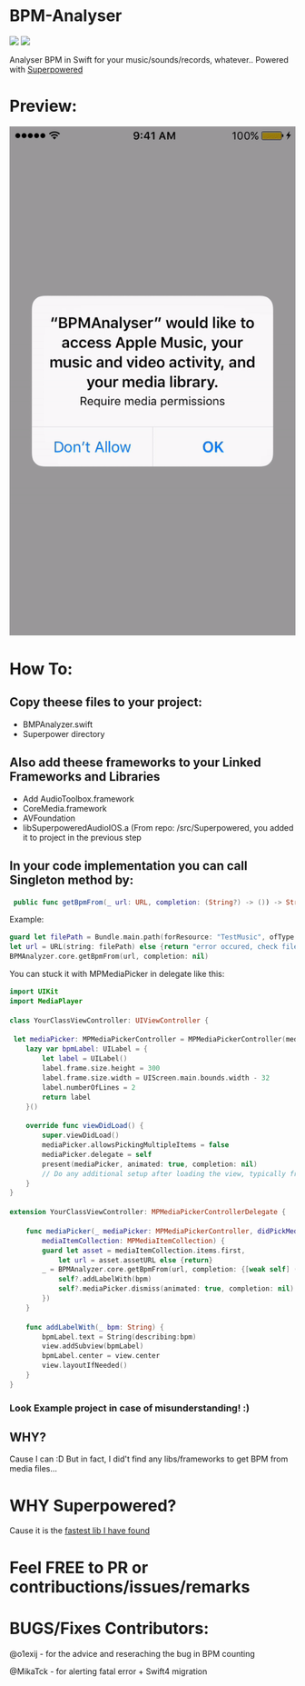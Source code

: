 # BPM-Analyser

![](https://img.shields.io/badge/swift-4.0-green.svg)
![](https://img.shields.io/badge/platform-ios-gray.svg)

Analyser BPM in Swift for your music/sounds/records, whatever..
Powered with [Superpowered](http://superpowered.com)

# Preview:
![](https://github.com/Luccifer/BPM-Analyser/blob/master/preview.gif)

# How To:

## Copy theese files to your project:
- BMPAnalyzer.swift
- Superpower directory

## Also add theese frameworks to your Linked Frameworks and Libraries
- Add AudioToolbox.framework
- CoreMedia.framework
- AVFoundation
- libSuperpoweredAudioIOS.a (From repo: /src/Superpowered, you added it to project in the previous step

## In your code implementation you can call Singleton method by:
```swift
 public func getBpmFrom(_ url: URL, completion: (String?) -> ()) -> String
```
Example:
```swift
guard let filePath = Bundle.main.path(forResource: "TestMusic", ofType: "m4a"),
let url = URL(string: filePath) else {return "error occured, check fileURL"}
BPMAnalyzer.core.getBpmFrom(url, completion: nil)

```

You can stuck it with MPMediaPicker in delegate like this:
```swift
import UIKit
import MediaPlayer

class YourClassViewController: UIViewController {

 let mediaPicker: MPMediaPickerController = MPMediaPickerController(mediaTypes: .music)
    lazy var bpmLabel: UILabel = {
        let label = UILabel()
        label.frame.size.height = 300
        label.frame.size.width = UIScreen.main.bounds.width - 32
        label.numberOfLines = 2
        return label
    }()
    
    override func viewDidLoad() {
        super.viewDidLoad()
        mediaPicker.allowsPickingMultipleItems = false
        mediaPicker.delegate = self
        present(mediaPicker, animated: true, completion: nil)
        // Do any additional setup after loading the view, typically from a nib.
    }
}

extension YourClassViewController: MPMediaPickerControllerDelegate {

    func mediaPicker(_ mediaPicker: MPMediaPickerController, didPickMediaItems
        mediaItemCollection: MPMediaItemCollection) {
        guard let asset = mediaItemCollection.items.first,
            let url = asset.assetURL else {return}
        _ = BPMAnalyzer.core.getBpmFrom(url, completion: {[weak self] (bpm) in
            self?.addLabelWith(bpm)
            self?.mediaPicker.dismiss(animated: true, completion: nil)
        })
    }
    
    func addLabelWith(_ bpm: String) {
        bpmLabel.text = String(describing:bpm)
        view.addSubview(bpmLabel)
        bpmLabel.center = view.center
        view.layoutIfNeeded()
    }
}

```
### Look Example project in case of misunderstanding! :)

## WHY?
Cause I can :D But in fact, I did't find any libs/frameworks to get BPM from media files...

# WHY Superpowered?
Cause it is the [fastest lib I have found](http://superpowered.com)

# Feel FREE to PR or contribuctions/issues/remarks

# BUGS/Fixes Contributors:
@o1exij - for the advice and reseraching the bug in BPM counting

@MikaTck - for alerting fatal error + Swift4 migration
